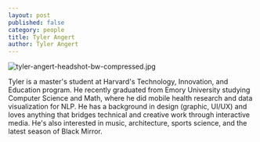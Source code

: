 ```yaml
---
layout: post
published: false
category: people
title: Tyler Angert
author: Tyler Angert
---
```


![tyler-angert-headshot-bw-compressed.jpg]({{site.baseurl}}/assets/tyler-angert-headshot-bw-compressed.jpg)

Tyler is a master's student at Harvard's Technology, Innovation, and Education program. He recently graduated from Emory University studying Computer Science and Math, where he did mobile health research and data visualization for NLP. He has a background in design (graphic, UI/UX) and loves anything that bridges technical and creative work through interactive media. He's also interested in music, architecture, sports science, and the latest season of Black Mirror.